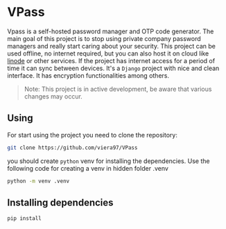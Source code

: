 # VPass

Vpass is a self-hosted password manager and OTP code generator. The main goal of this project is to stop using private company password managers and really start caring about your security. This project can be used offline, no internet required, but you can also host it on cloud like [linode](https://www.linode.com/) or other services. If the project has internet access for a period of time it can sync between devices. It's a `Django` project with nice and clean interface. It has encryption functionalities among others.

> Note: This project is in active development, be aware that various changes may occur.

## Using
For start using the project you need to clone the repository:

```bash
git clone https://github.com/viera97/VPass
```

you should create `python` venv for installing the dependencies. Use the following code for creating a venv in hidden folder .venv

```bash
python -m venv .venv
```

## Installing dependencies
```bash
pip install 
```
